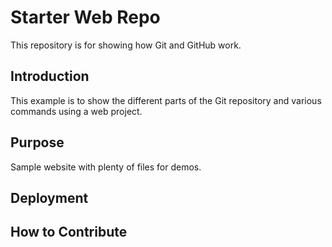 # Starter Web Repo

This repository is for showing how Git and GitHub work.

## Introduction

This example is to show the different parts of the Git repository and various commands using a web project.

## Purpose

Sample website with plenty of files for demos.

## Deployment

## How to Contribute
